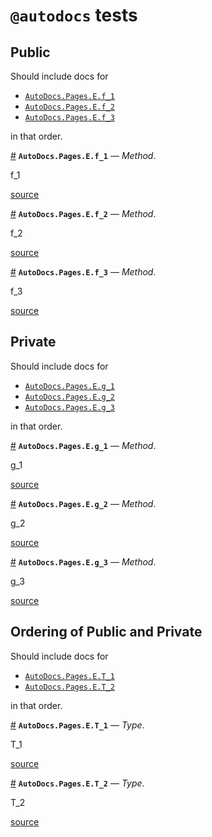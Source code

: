 
<a id='@autodocs-tests-1'></a>

# `@autodocs` tests




<a id='Public-1'></a>

## Public


Should include docs for


  * [`AutoDocs.Pages.E.f_1`](autodocs.md#AutoDocs.Pages.E.f_1-Tuple{Any})
  * [`AutoDocs.Pages.E.f_2`](autodocs.md#AutoDocs.Pages.E.f_2-Tuple{Any})
  * [`AutoDocs.Pages.E.f_3`](autodocs.md#AutoDocs.Pages.E.f_3-Tuple{Any})


in that order.

<a id='AutoDocs.Pages.E.f_1-Tuple{Any}' href='#AutoDocs.Pages.E.f_1-Tuple{Any}'>#</a>
**`AutoDocs.Pages.E.f_1`** &mdash; *Method*.



f_1


<a target='_blank' href='https://github.com/JuliaDocs/Documenter.jl/tree/8abc224184fc6d5d2ef778fe0dc44ffb959a624b/test/examples/pages/e.jl#L5' class='documenter-source'>source</a><br>

<a id='AutoDocs.Pages.E.f_2-Tuple{Any}' href='#AutoDocs.Pages.E.f_2-Tuple{Any}'>#</a>
**`AutoDocs.Pages.E.f_2`** &mdash; *Method*.



f_2


<a target='_blank' href='https://github.com/JuliaDocs/Documenter.jl/tree/8abc224184fc6d5d2ef778fe0dc44ffb959a624b/test/examples/pages/e.jl#L8' class='documenter-source'>source</a><br>

<a id='AutoDocs.Pages.E.f_3-Tuple{Any}' href='#AutoDocs.Pages.E.f_3-Tuple{Any}'>#</a>
**`AutoDocs.Pages.E.f_3`** &mdash; *Method*.



f_3


<a target='_blank' href='https://github.com/JuliaDocs/Documenter.jl/tree/8abc224184fc6d5d2ef778fe0dc44ffb959a624b/test/examples/pages/e.jl#L11' class='documenter-source'>source</a><br>


<a id='Private-1'></a>

## Private


Should include docs for


  * [`AutoDocs.Pages.E.g_1`](autodocs.md#AutoDocs.Pages.E.g_1-Tuple{Any})
  * [`AutoDocs.Pages.E.g_2`](autodocs.md#AutoDocs.Pages.E.g_2-Tuple{Any})
  * [`AutoDocs.Pages.E.g_3`](autodocs.md#AutoDocs.Pages.E.g_3-Tuple{Any})


in that order.

<a id='AutoDocs.Pages.E.g_1-Tuple{Any}' href='#AutoDocs.Pages.E.g_1-Tuple{Any}'>#</a>
**`AutoDocs.Pages.E.g_1`** &mdash; *Method*.



g_1


<a target='_blank' href='https://github.com/JuliaDocs/Documenter.jl/tree/8abc224184fc6d5d2ef778fe0dc44ffb959a624b/test/examples/pages/e.jl#L15' class='documenter-source'>source</a><br>

<a id='AutoDocs.Pages.E.g_2-Tuple{Any}' href='#AutoDocs.Pages.E.g_2-Tuple{Any}'>#</a>
**`AutoDocs.Pages.E.g_2`** &mdash; *Method*.



g_2


<a target='_blank' href='https://github.com/JuliaDocs/Documenter.jl/tree/8abc224184fc6d5d2ef778fe0dc44ffb959a624b/test/examples/pages/e.jl#L18' class='documenter-source'>source</a><br>

<a id='AutoDocs.Pages.E.g_3-Tuple{Any}' href='#AutoDocs.Pages.E.g_3-Tuple{Any}'>#</a>
**`AutoDocs.Pages.E.g_3`** &mdash; *Method*.



g_3


<a target='_blank' href='https://github.com/JuliaDocs/Documenter.jl/tree/8abc224184fc6d5d2ef778fe0dc44ffb959a624b/test/examples/pages/e.jl#L21' class='documenter-source'>source</a><br>


<a id='Ordering-of-Public-and-Private-1'></a>

## Ordering of Public and Private


Should include docs for


  * [`AutoDocs.Pages.E.T_1`](autodocs.md#AutoDocs.Pages.E.T_1)
  * [`AutoDocs.Pages.E.T_2`](autodocs.md#AutoDocs.Pages.E.T_2)


in that order.

<a id='AutoDocs.Pages.E.T_1' href='#AutoDocs.Pages.E.T_1'>#</a>
**`AutoDocs.Pages.E.T_1`** &mdash; *Type*.



T_1


<a target='_blank' href='https://github.com/JuliaDocs/Documenter.jl/tree/8abc224184fc6d5d2ef778fe0dc44ffb959a624b/test/examples/pages/e.jl#L26' class='documenter-source'>source</a><br>

<a id='AutoDocs.Pages.E.T_2' href='#AutoDocs.Pages.E.T_2'>#</a>
**`AutoDocs.Pages.E.T_2`** &mdash; *Type*.



T_2


<a target='_blank' href='https://github.com/JuliaDocs/Documenter.jl/tree/8abc224184fc6d5d2ef778fe0dc44ffb959a624b/test/examples/pages/e.jl#L29' class='documenter-source'>source</a><br>

